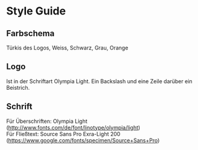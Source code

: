 Style Guide
===========

Farbschema
----------

Türkis des Logos, Weiss, Schwarz, Grau, Orange

Logo
----

Ist in der Schriftart Olympia Light. Ein Backslash und eine Zeile darüber ein Beistrich.

Schrift
-------

Für Überschriften: Olympia Light (http://www.fonts.com/de/font/linotype/olympia/light)  
Für Fließtext: Source Sans Pro Exra-Light 200 (https://www.google.com/fonts/specimen/Source+Sans+Pro)
